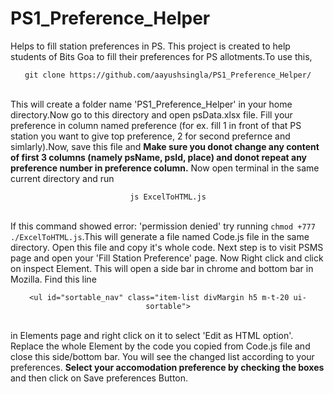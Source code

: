 # PS1_Preference_Helper
Helps to fill station preferences in PS.
This project is created to help students of Bits Goa to fill their preferences for PS allotments.To use this,
<br /> <p align='center'>```git clone https://github.com/aayushsingla/PS1_Preference_Helper/``` </p> <br/>
This will create a folder name 'PS1_Preference_Helper' in your home directory.Now go to this directory and open psData.xlsx file.
Fill your preference in column named preference (for ex. fill 1 in front of that PS station you want to give top preference, 2 for 
second prefernce and simlarly).Now, save this file and <b> Make sure you donot change any content of first 3 columns (namely psName, psId, place) and donot repeat any preference number in preference column.</b>
Now open terminal in the same current directory and run
<br/> <p align='center'> ```js ExcelToHTML.js``` </p><br/>
If this command showed error: 'permission denied' try running ```chmod +777 ./ExcelToHTML.js```.This will generate a file named Code.js file in the same directory. Open this file and copy it's whole code. Next step is to visit PSMS page and open your 'Fill Station Preference' page.
Now Right click and click on inspect Element. This will open a side bar in chrome  and bottom bar in Mozilla. Find this line 
<br/> <p align='center'> ```<ul id="sortable_nav" class="item-list divMargin h5 m-t-20 ui-sortable">``` </p> <br/>
in Elements page and right click on it to select 'Edit as HTML option'. Replace the whole Element by the code you copied from Code.js file and close this side/bottom bar. You will see the changed list according to your preferences.
<b>Select your accomodation preference by checking the boxes </b>and then click on Save preferences Button.


